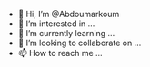 - 👋 Hi, I’m @Abdoumarkoum
- 👀 I’m interested in ...
- 🌱 I’m currently learning ...
- 💞️ I’m looking to collaborate on ...
- 📫 How to reach me ...

<!---
Abdoumarkoum/Abdoumarkoum is a ✨ special ✨ repository because its `README.md` (this file) appears on your GitHub profile.
You can click the Preview link to take a look at your changes.
--->
